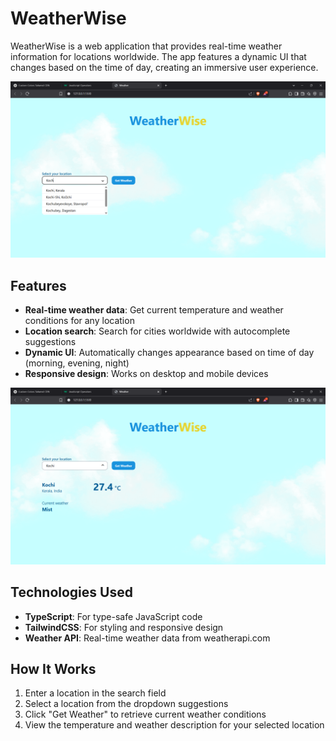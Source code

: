 # WeatherWise

WeatherWise is a web application that provides real-time weather information for locations worldwide. The app features a dynamic UI that changes based on the time of day, creating an immersive user experience.

![WeatherWise Screenshot](./public/assets/ss1.png)

## Features

- **Real-time weather data**: Get current temperature and weather conditions for any location
- **Location search**: Search for cities worldwide with autocomplete suggestions
- **Dynamic UI**: Automatically changes appearance based on time of day (morning, evening, night)
- **Responsive design**: Works on desktop and mobile devices

![WeatherWise Search](./public/assets/ss2.png)

## Technologies Used

- **TypeScript**: For type-safe JavaScript code
- **TailwindCSS**: For styling and responsive design
- **Weather API**: Real-time weather data from weatherapi.com
## How It Works

1. Enter a location in the search field
2. Select a location from the dropdown suggestions
3. Click "Get Weather" to retrieve current weather conditions
4. View the temperature and weather description for your selected location
